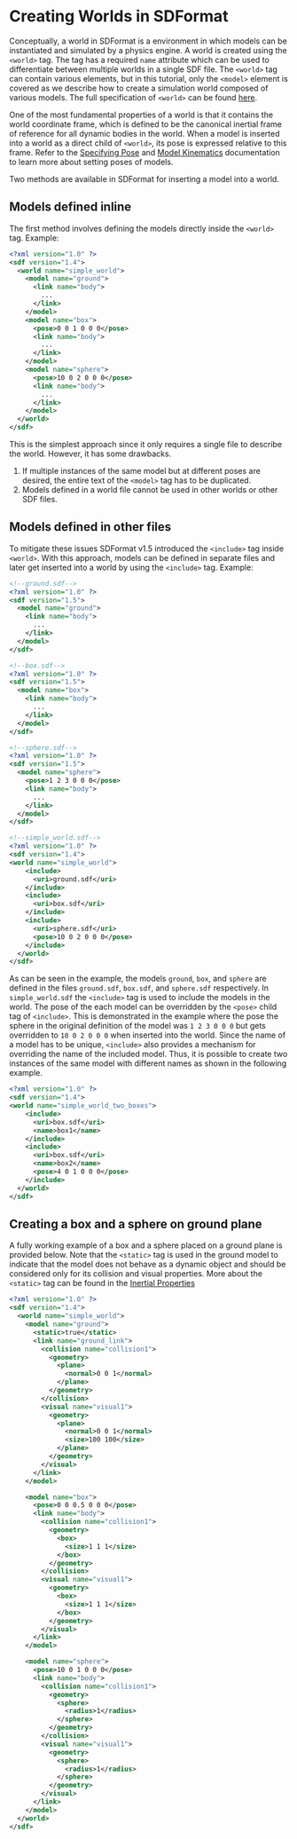 # Creating Worlds in SDFormat

Conceptually, a world in SDFormat is a environment in which models can be instantiated and simulated by a physics engine. A world is created using the `<world>` tag. The tag has a required `name` attribute which can be used to differentiate between multiple worlds in a single SDF file. The `<world>` tag can contain various elements, but in this tutorial, only the `<model>` element is covered as we describe how to create a simulation world composed of various models. The full specification of `<world>` can be found [here](http://sdformat.org/spec?ver=1.4&elem=world).

One of the most fundamental properties of a world is that it contains the world coordinate frame, which is defined to be the canonical inertial frame of reference for all dynamic bodies in the world. When a model is inserted into a world as a direct child of `<world>`, its pose is expressed relative to this frame. Refer to the [Specifying Pose](/tutorials?tut=specify_pose) and [Model Kinematics](/tutorials?tut=spec_model_kinematics) documentation to learn more about setting poses of models.

Two methods are available in SDFormat for inserting a model into a world.

## Models defined inline

The first method involves defining the models directly inside the `<world>` tag. Example:

```xml
<?xml version="1.0" ?>
<sdf version="1.4">
  <world name="simple_world">
    <model name="ground">
      <link name="body">
        ...
      </link>
    </model>
    <model name="box">
      <pose>0 0 1 0 0 0</pose>
      <link name="body">
        ...
      </link>
    </model>
    <model name="sphere">
      <pose>10 0 2 0 0 0</pose>
      <link name="body">
        ...
      </link>
    </model>
  </world>
</sdf>
```
This is the simplest approach since it only requires a single file to describe the world. However, it has some drawbacks.

1. If multiple instances of the same model but at different poses are desired, the entire text of the `<model>` tag has to be duplicated.
1. Models defined in a world file cannot be used in other worlds or other SDF files.

## Models defined in other files

To mitigate these issues SDFormat v1.5 introduced the `<include>` tag inside `<world>`. With this approach, models can be defined in separate files and later get inserted into a world by using the `<include>` tag. Example:

```xml
<!--ground.sdf-->
<?xml version="1.0" ?>
<sdf version="1.5">
  <model name="ground">
    <link name="body">
      ...
    </link>
  </model>
</sdf>
```

```xml
<!--box.sdf-->
<?xml version="1.0" ?>
<sdf version="1.5">
  <model name="box">
    <link name="body">
      ...
    </link>
  </model>
</sdf>
```

```xml
<!--sphere.sdf-->
<?xml version="1.0" ?>
<sdf version="1.5">
  <model name="sphere">
    <pose>1 2 3 0 0 0</pose>
    <link name="body">
      ...
    </link>
  </model>
</sdf>
```

```xml
<!--simple_world.sdf-->
<?xml version="1.0" ?>
<sdf version="1.4">
<world name="simple_world">
    <include>
      <uri>ground.sdf</uri>      
    </include>
    <include>
      <uri>box.sdf</uri>      
    </include>
    <include>
      <uri>sphere.sdf</uri>      
      <pose>10 0 2 0 0 0</pose>
    </include>
  </world>
</sdf>
```

As can be seen in the example, the models `ground`, `box`, and `sphere` are defined in the files `ground.sdf`, `box.sdf`, and `sphere.sdf` respectively. In `simple_world.sdf` the `<include>` tag is used to include the models in the world. The pose of the each model can be overridden by the `<pose>` child tag of `<include>`. This is demonstrated in the example where the pose the sphere in the original definition of the model was `1 2 3 0 0 0` but gets overridden to `10 0 2 0 0 0` when inserted into the world. Since the name of a model has to be unique, `<include>` also provides a mechanism for overriding the name of the included model. Thus, it is possible to create two instances of the same model with different names as shown in the following example.

```xml
<?xml version="1.0" ?>
<sdf version="1.4">
<world name="simple_world_two_boxes">
    <include>
      <uri>box.sdf</uri>      
      <name>box1</name>
    </include>
    <include>
      <uri>box.sdf</uri>      
      <name>box2</name>
      <pose>4 0 1 0 0 0</pose>
    </include>
  </world>
</sdf>
```

## Creating a box and a sphere on ground plane

A fully working example of a box and a sphere placed on a ground plane is provided below. Note that the `<static>` tag is used in the ground model to indicate that the model does not behave as a dynamic object and should be considered only for its collision and visual properties. More about the `<static>` tag can be found in the [Inertial Properties](/tutorials?tut=spec_inertial)

```xml
<?xml version="1.0" ?>
<sdf version="1.4">
  <world name="simple_world">
    <model name="ground">
      <static>true</static>
      <link name="ground_link">
        <collision name="collision1">
          <geometry>
            <plane>
              <normal>0 0 1</normal>
            </plane>
          </geometry>
        </collision>
        <visual name="visual1">
          <geometry>
            <plane>
              <normal>0 0 1</normal>
              <size>100 100</size>
            </plane>
          </geometry>
        </visual>
      </link>
    </model>

    <model name="box">
      <pose>0 0 0.5 0 0 0</pose>
      <link name="body">
        <collision name="collision1">
          <geometry>
            <box>
              <size>1 1 1</size>
            </box>
          </geometry>
        </collision>
        <visual name="visual1">
          <geometry>
            <box>
              <size>1 1 1</size>
            </box>
          </geometry>
        </visual>
      </link>
    </model>

    <model name="sphere">
      <pose>10 0 1 0 0 0</pose>
      <link name="body">
        <collision name="collision1">
          <geometry>
            <sphere>
              <radius>1</radius>
            </sphere>
          </geometry>
        </collision>
        <visual name="visual1">
          <geometry>
            <sphere>
              <radius>1</radius>
            </sphere>
          </geometry>
        </visual>
      </link>
    </model>
  </world>
</sdf>
```

